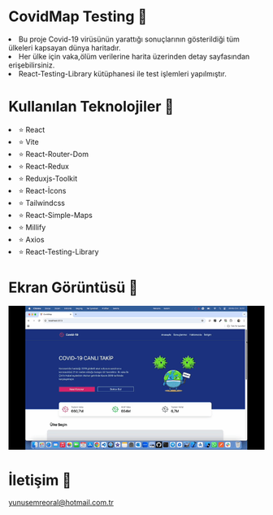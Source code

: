 # CovidMap Testing 🦠

<li>Bu proje Covid-19 virüsünün yarattığı sonuçlarının gösterildiği tüm ülkeleri kapsayan dünya haritadır.</li>
<li>Her ülke için vaka,ölüm verilerine harita üzerinden detay sayfasından erişebilirsiniz.</li>
<li>React-Testing-Library kütüphanesi ile test işlemleri yapılmıştır.</li>

# Kullanılan Teknolojiler 🎨

<li>⭐ React</li>
<li>⭐ Vite</li>
<li>⭐ React-Router-Dom</li>
<li>⭐ React-Redux</li>
<li>⭐ Reduxjs-Toolkit</li>
<li>⭐ React-İcons</li>
<li>⭐ Tailwindcss</li>
<li>⭐ React-Simple-Maps</li>
<li>⭐ Millify</li>
<li>⭐ Axios</li>
<li>⭐ React-Testing-Library</li>

# Ekran Görüntüsü 🎥
<img src="covidmap.gif" width="auto">    

# İletişim 📩
yunusemreoral@hotmail.com.tr
